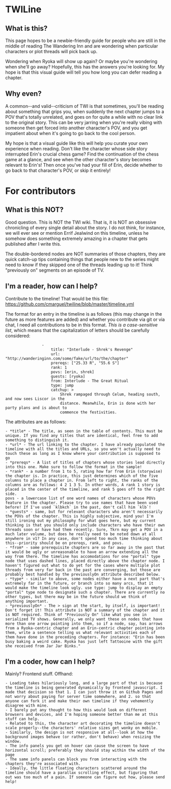 # TWILine 

## What is this?

This page hopes to be a newbie-friendly guide for people who are still in the middle of reading The Wandering Inn and are wondering when particular characters or plot threads will pick back up.

Wondering when Ryoka will show up again? Or maybe you're wondering when she'll go away? Hopefully, this has the answers you're looking for. My hope is that this visual guide will tell you how long you can defer reading a chapter.

## Why even?

A common--and valid--criticism of TWI is that sometimes, you'll be reading about something that grips you, when suddenly the next chapter jumps to a POV that's totally unrelated, and goes on for quite a while with no clear link to the original story. This can be very jarring when you're really vibing with someone then get forced into another character's POV, and you get impatient about when it's going to go back to the cool person.

My hope is that a visual guide like this will help you curate your own experience when reading. Don't like the character whose side story interrupted Erin's crucial chess game? Find the continuation of the chess game at a glance, and see when the other character's story becomes relevant to Erin's! Then once you've had your fill of Erin, decide whether to go back to that character's POV, or skip it entirely!

# For contributors

## What is this NOT?

Good question. This is NOT the TWI wiki. That is, it is NOT an obsessive chronicling of every single detail about the story. I do not think, for instance, we will ever see or mention Errif Jealwind on this timeline, unless he somehow does something extremely amazing in a chapter that gets published after I write this.

The double-bordered nodes are NOT summaries of those chapters, they are quick catch-up tips containing things that people new to the series might need to know if they skipped one of the threads leading up to it! Think "previously on" segments on an episode of TV.

## I'm a reader, how can I help?

Contribute to the timeline! That would be this file: https://github.com/cmarguel/twiline/blob/master/timeline.yml

The format for an entry in the timeline is as follows (this may change in the future as more features are added) and whether you contribute via git or via chat, I need all contributions to be in this format. *This is a case-sensitive list*, which means that the capitalization of letters should be carefully considered:

```
                -
                    title: "Interlude - Shrek's Revenge"
                    url: "http://wanderinginn.com/some/fake/url/to/the/chapter"
                    prereqs: ["25.33 R", "55.6 S"]
                    rank: 1
                    povs: [erin, shrek]
                    guests: [ryoka]
                    from: Interlude - The Great Ritual
                    type: jump
                    catchup: >
                        Shrek rampaged through Celum, heading south, and now sees Liscor in the 
                        distance. Meanwhile, Erin is done with her party plans and is about to 
                        commence the festivities.
```        

The attributes are as follows:

    - *title* - The title, as seen in the table of contents. This must be unique. If you find any titles that are identical, feel free to add something to distinguish it.
    - *url* - The url linking to the chapter. I have already populated the timeline with all the titles and URLs, so you won't actually need to touch these as long as I know where your contribution is supposed to go
    - *prereqs* - A list of titles of chapters whose stories lead directly into this one. Make sure to follow the format in the sample!
    - *rank* - a number from 1 to 5, rating how far from Erin (storywise) the chapter is. In practice, this just determines which of the five columns to place a chapter in. From left to right, the ranks of the columns are as follows: 4 2 1 3 5. In other words, A rank 1 story is placed in the center of the timeline, and rank 5 goes off to the right side.
    povs - a lowercase list of one word names of characters whose POVs feature in the chapter. Please try to use names that have been used before! If I've used `klbkch` in the past, don't call him `klb`!
    - *guests* - same, but for relevant characters who aren't necessarily the POVs of the chapter. This is highly subjective, mind you! I'm still ironing out my philosophy for what goes here, but my current thinking is that you should only include characters who have their own threads soon or have had them recently. Sure, Tkrn may get a POV in a much later volume, but does he really need to be noted down at all anywhere in v1? In any case, don't spend too much time thinking about this--priority should be on prereqs, rank, and povs.
    - *from* - some prerequisite chapters are so far away in the past that it would be ugly or unreasonable to have an arrow extending all the way from there. The timeline has accomodations for one "portal" type node that uses dashed lines, placed directly above the chapter node. I haven't figured out what to do yet for the cases where multiple plot threads from very far back in the past are converging, but those are probably best handled by the previouslyOn attribute described below.
    - *type* - similar to above, some nodes either have a next part that's extremely far in the future, or branch into so many arcs, that it would make the timeline look ugly. use type: jump to display an empty "portal" type node to designate such a chapter. There are currently no other types, but there may be in the future should we think of anything important.
    - *previouslyOn* - The > sign at the start, by itself, is important! Don't forget it! This attribute is NOT a summary of the chapter and it is NOT required. Think of "Previously On" like what you see in serialized TV shows. Generally, we only want these on nodes that have more than one arrow pointing into them, so if a node, say, has arrows from a Ryoka-centric chapter and an Erin-centric chapter pointing into them, write a sentence telling us what relevant activities each of them have done in the preceding chapters. For instance: "Erin has been busy baking a weird cake. Ryoka has just left Tattooine with the gift she received from Jar Jar Binks."


## I'm a coder, how can I help?

Mainly? Frontend stuff. Offhand:

    - Loading takes hilariously long, and a large part of that is because the timeline is being generated dynamically by frontend javascript. I made that decision so that 1. I can just throw it on Github Pages and not worry about paying for server time somewhere, and 2. so that anyone can fork it and make their own timeline if they vehemently disagree with mine.
    - I barely put any thought to how this would look on different browsers and devices, and I'm hoping someone better than me at this stuff can help.
    - Related to this, the character art decorating the timeline doesn't scale properly--the characters' relative sizes get wonky on mobile.
    - Similarly, the design is not responsive at all--look at how the background images behave (or rather, don't behave) when resizing the window.
    - The info panels you get on hover can cause the screen to have horizontal scroll; preferably they should stay within the width of the page
    - The same info panels can block you from interacting with the chapters they're associated with.
    - Ideally, the little floating characters scattered around the timeline should have a parallax scrolling effect, but figuring that out was too much of a pain. If someone can figure out how, please send help!
